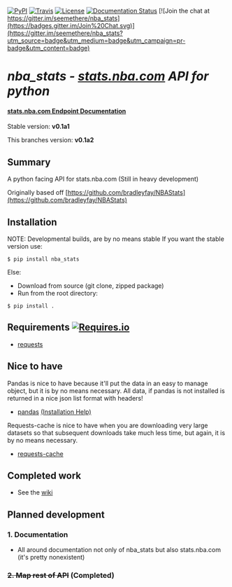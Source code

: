 [![PyPI](https://img.shields.io/pypi/v/nba_stats.svg?style=flat-square)](https://pypi.python.org/pypi/nba_stats) [![Travis](https://img.shields.io/travis/seemethere/nba_stats.svg?style=flat-square)](https://travis-ci.org/seemethere/nba_stats)    [![License](https://img.shields.io/pypi/l/nba_stats.svg?style=flat-square)](https://github.com/seemethere/nba_stats/blob/master/LICENSE)
[![Documentation Status](https://readthedocs.org/projects/nba-py/badge/?version=0.1a2)](http://nba-py.readthedocs.org/en/0.1a2/)
[![Join the chat at https://gitter.im/seemethere/nba_stats](https://badges.gitter.im/Join%20Chat.svg)](https://gitter.im/seemethere/nba_stats?utm_source=badge&utm_medium=badge&utm_campaign=pr-badge&utm_content=badge)

# *nba_stats - [stats.nba.com](http://stats.nba.com) API for python*

#### [stats.nba.com Endpoint Documentation](https://github.com/seemethere/nba_stats/wiki/stats.nba.com-Endpoint-Documentation)

Stable version: **v0.1a1**

This branches version: **v0.1a2**

## Summary
A python facing API for stats.nba.com (Still in heavy development)


Originally based off [https://github.com/bradleyfay/NBAStats](https://github.com/bradleyfay/NBAStats)

## Installation
NOTE: Developmental builds, are by no means stable If you want the stable version use:

```
$ pip install nba_stats
```

Else:
- Download from source (git clone, zipped package)
- Run from the root directory:

```
$ pip install .
```

## Requirements [![Requires.io](https://img.shields.io/requires/github/seemethere/nba_stats.svg?style=flat-square)](https://requires.io/github/seemethere/nba_stats/requirements/?branch=master)
- [requests](http://www.python-requests.org/en/latest/)

## Nice to have
Pandas is nice to have because it'll put the data in an easy to manage object, but it is by no means necessary. All data, if pandas is not installed is returned in a nice json list format with headers!
- [pandas](http://pandas.pydata.org/) [(Installation Help)](https://github.com/seemethere/nba_stats/wiki/Installing-pandas)

Requests-cache is nice to have when you are downloading very large datasets so that subsequent downloads take much less time, but again, it is by no means necessary.
- [requests-cache](https://github.com/reclosedev/requests-cache)

## Completed work
- See the [wiki](https://github.com/seemethere/nba_stats/wiki/Completed-Work-Log)

## Planned development
### 1. Documentation
- All around documentation not only of nba_stats but also stats.nba.com (it's pretty nonexistent)

### ~~2. Map rest of API~~ (Completed)
